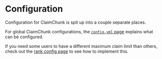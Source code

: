 # Configuration

Configuration for ClaimChunk is spit up into a couple separate places.

For global ClaimChunk configurations, the [`config.yml` page](./MainConfigFile.md) explains what can be configured.

If you need some users to have a different maximum claim limit than others, check out the [rank config page](./RanksConfig.md) to see how to implement this.
